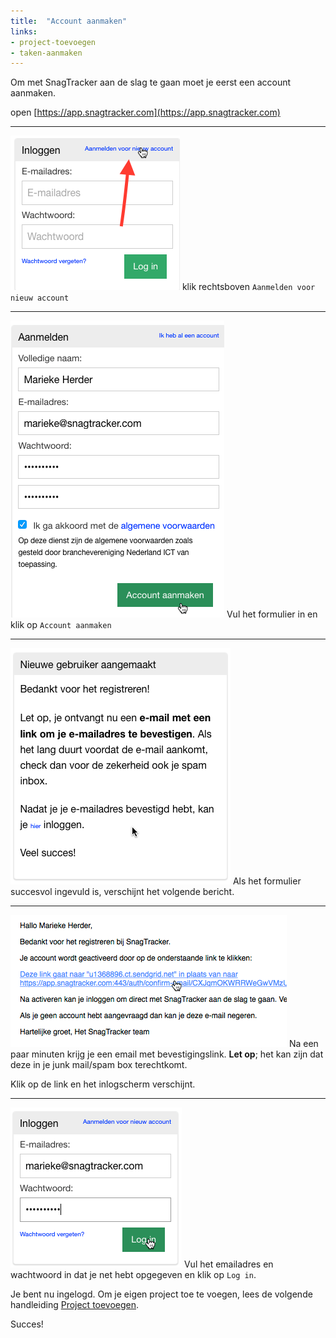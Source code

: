 ```yaml
---
title:  "Account aanmaken"
links:
- project-toevoegen
- taken-aanmaken
---
```


Om met SnagTracker aan de slag te gaan moet je eerst een account aanmaken.

open [https://app.snagtracker.com](https://app.snagtracker.com)

---------------
![](/assets/img/201604011117-9f0e9c40470146c73a4c362f21e3fb19.png)
klik rechtsboven `Aanmelden voor nieuw account`

---------------
![](/assets/img/201604011126-90f7e55aa5f0af19e7e7477ac3267796.png)
Vul het formulier in en klik op `Account aanmaken`

---------------
![](/assets/img/201604011131-561ca215f0af77001327e7bcd8e9c6a6.png)
Als het formulier succesvol ingevuld is, verschijnt het volgende bericht.

---------------
![](/assets/img/201604011143-5dcc4391974edb53f71f33b5dd652be1.png)
Na een paar minuten krijg je een email met bevestigingslink. **Let op**; het kan zijn dat deze in je junk mail/spam box terechtkomt.

Klik op de link en het inlogscherm verschijnt.

---------------
![](/assets/img/201604011156-facbaa037df16412f394a13e25580e63.png)
Vul het emailadres en wachtwoord in dat je net hebt opgegeven en klik op `Log in`.

Je bent nu ingelogd. Om je eigen project toe te voegen, lees de volgende handleiding [Project toevoegen]({{site.baseurl}}/handleidingen/project-toevoegen.html).

Succes!
